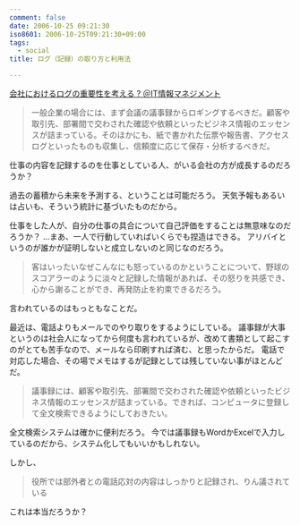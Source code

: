 ```yaml
---
comment: false
date: 2006-10-25 09:21:30
iso8601: 2006-10-25T09:21:30+09:00
tags:
  - social
title: ログ（記録）の取り方と利用法

---
```


<a title="会社におけるログの重要性を考える ? ＠IT情報マネジメント" href="http://www.itmedia.co.jp/im/articles/0610/24/news120.html">会社におけるログの重要性を考える ? ＠IT情報マネジメント</a>

<blockquote>一般企業の場合には、まず会議の議事録からロギングするべきだ。顧客や取引先、部署間で交わされた確認や依頼といったビジネス情報のエッセンスが詰まっている。そのほかにも、紙で書かれた伝票や報告書、アクセスログといったものも収集し、信頼度に応じて保存・分析するべきだ。</blockquote>

仕事の内容を記録するのを仕事としている人、がいる会社の方が成長するのだろうか？

過去の蓄積から未来を予測する、ということは可能だろう。
天気予報もあるいは占いも、そういう統計に基づいたものだから。

仕事をした人が、自分の仕事の具合について自己評価をすることは無意味なのだろうか？
…まあ、一人で行動していればいくらでも捏造はできる。
アリバイというのが誰かが証明しないと成立しないのと同じなのだろう。

<blockquote>客はいったいなぜこんなにも怒っているのかということについて、野球のスコアラーのように淡々と記録した情報があれば、その怒りを共感でき、心から謝ることができ、再発防止を約束できるだろう。</blockquote>

言われているのはもっともなことだ。

最近は、電話よりもメールでのやり取りをするようにしている。
議事録が大事というのは社会人になってから何度も言われているが、改めて書類として起こすのがとても苦手なので、メールなら印刷すれば済む、と思ったからだ。
電話で対応した場合、その場でメモはするが記録としては残していない事がほとんどだ。

<blockquote>議事録には、顧客や取引先、部署間で交わされた確認や依頼といったビジネス情報のエッセンスが詰まっている。できれば、コンピュータに登録して全文検索できるようにしておきたい。</blockquote>

全文検索システムは確かに便利だろう。
今では議事録もWordかExcelで入力しているのだから、システム化してもいいかもしれない。

しかし、

<blockquote>役所では部外者との電話応対の内容はしっかりと記録され、りん議されている</blockquote>

これは本当だろうか？
